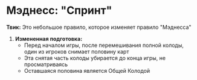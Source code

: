 # Мэднесс: "Спринт"

**Твик:** Это небольшое правило, которое изменяет правило "Мэднесса"

1.  **Измененная подготовка:**
    *   Перед началом игры, после перемешивания полной колоды, один из игроков снимает половину карт
    *   Эта снятая часть колоды убирается до конца игры, не просматриваясь
    *   Оставшаяся половина является Общей Колодой